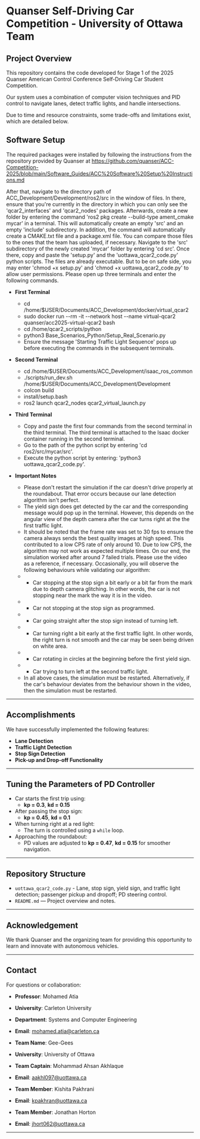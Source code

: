 # Quanser Self-Driving Car Competition - University of Ottawa Team

## Project Overview
This repository contains the code developed for Stage 1 of the 2025 Quanser American Control Conference Self-Driving Car Student Competition.

Our system uses a combination of computer vision techniques and PID control to navigate lanes, detect traffic lights, and handle intersections. 

Due to time and resource constraints, some trade-offs and limitations exist, which are detailed below. 


## Software Setup

The required packages were installed by following the instructions from the repository provided by Quanser at https://github.com/quanser/ACC-Competition-2025/blob/main/Software_Guides/ACC%20Software%20Setup%20Instructions.md

After that, navigate to the directory path of ACC_Development/Development/ros2/src in the window of files. In there, ensure that you're currently in the directory in which you can only see the 'qcar2_interfaces' and 'qcar2_nodes' packages. Afterwards, create a new folder by entering the command 'ros2 pkg create --build-type ament_cmake mycar' in a terminal. This will automatically create an empty 'src' and an empty 'include' subdirectory. In addition, the command will automatically create a CMAKE.txt file and a package.xml file. You can compare those files to the ones that the team has uploaded, if necessary. Navigate to the 'src' subdirectory of the newly created 'mycar' folder by entering 'cd src'. Once there, copy and paste the 'setup.py' and the 'uottawa_qcar2_code.py' python scripts. The files are already executable. But to be on safe side, you may enter 'chmod +x setup.py' and 'chmod +x uottawa_qcar2_code.py' to allow user permissions. Please open up three terminals and enter the following commands.

- **First Terminal**

    - cd /home/$USER/Documents/ACC_Development/docker/virtual_qcar2
    - sudo docker run --rm -it --network host --name virtual-qcar2 quanser/acc2025-virtual-qcar2 bash
    - cd /home/qcar2_scripts/python
    - python3 Base_Scenarios_Python/Setup_Real_Scenario.py
    - Ensure the message 'Starting Traffic Light Sequence' pops up before executing the commands in the subsequent terminals. 

- **Second Terminal**

    - cd /home/$USER/Documents/ACC_Development/isaac_ros_common
    - ./scripts/run_dev.sh  /home/$USER/Documents/ACC_Development/Development
    - colcon build 
    - install/setup.bash
    - ros2 launch qcar2_nodes qcar2_virtual_launch.py

- **Third Terminal**

    - Copy and paste the first four commands from the second terminal in the third terminal. The third terminal is attached to the Isaac docker container running in the second terminal. 
    - Go to the path of the python script by entering 'cd ros2/src/mycar/src'.
    - Execute the python script by entering: 'python3 uottawa_qcar2_code.py'.

- **Important Notes**
 
     - Please don't restart the simulation if the car doesn't drive properly at the roundabout. That error occurs because our lane detection algorithm isn't perfect.
     - The yield sign does get detected by the car and the corresponding message would pop up in the terminal. However, this depends on the angular view of the depth camera after the car turns right at the the first traffic light. 
     - It should be noted that the frame rate was set to 30 fps to ensure the camera always sends the best quality images at high speed. This contributed to a low CPS rate of only around 10. Due to low CPS, the algorithm may not work as expected multiple times. On our end, the simulation worked after around 7 failed trials. Please use the video as a reference, if necessary. Occasionally, you will observe the following behaviours while validating our algorithm:
     - - Car stopping at the stop sign a bit early or a bit far from the mark due to depth camera glitching. In other words, the car is not stopping near the mark the way it is in the video.
     - - Car not stopping at the stop sign as programmed.
     - - Car going straight after the stop sign instead of turning left.
     - - Car turning right a bit early at the first traffic light. In other words, the right turn is not smooth and the car may be seen being driven on white area.
     - - Car rotating in circles at the beginning before the first yield sign.
     - - Car trying to turn left at the second traffic light.
     - In all above cases, the simulation must be restarted. Alternatively, if the car's behaviour deviates from the behaviour shown in the video, then the simulation must be restarted.
---

## Accomplishments

We have successfully implemented the following features:
- **Lane Detection**
- **Traffic Light Detection**
- **Stop Sign Detection**
- **Pick-up and Drop-off Functionality**

---

## Tuning the Parameters of PD Controller
  - Car starts the first trip using:
    - **kp = 0.3**, **kd = 0.15**
  - After passing the stop sign:
    - **kp = 0.45**, **kd = 0.1**
  - When turning right at a red light:
    - The turn is controlled using a `while` loop.
  - Approaching the roundabout:
    - PD values are adjusted to **kp = 0.47**, **kd = 0.15** for smoother navigation.

---

## Repository Structure

- `uottawa_qcar2_code.py`
        -  Lane, stop sign, yield sign, and traffic light detection; passenger pickup and dropoff; PD steering control.
- `README.md` — Project overview and notes.

---

## Acknowledgement

We thank Quanser and the organizing team for providing this opportunity to learn and innovate with autonomous vehicles.

---

## Contact

For questions or collaboration:

- **Professor**: Mohamed Atia
- **University**: Carleton University
- **Department**: Systems and Computer Engineering
- **Email**: mohamed.atia@carleton.ca

  

- **Team Name**: Gee-Gees
- **University**: University of Ottawa
  
- **Team Captain**: Mohammad Ahsan Akhlaque
- **Email**: aakhl097@uottawa.ca

- **Team Member**: Kishita Pakhrani
- **Email**: kpakhran@uottawa.ca

- **Team Member**: Jonathan Horton
- **Email**: jhort062@uottawa.ca

---
